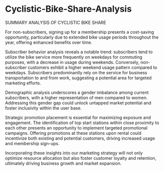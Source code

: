 # Cyclistic-Bike-Share-Analysis
SUMMARY ANALYSIS OF CYCLISTIC BIKE SHARE


For non-subscribers, signing up for a membership presents a cost-saving opportunity, particularly due to extended bike usage periods throughout the year, offering enhanced benefits over time.

Subscriber behavior analysis reveals a notable trend: subscribers tend to utilize the bike service more frequently on weekdays for commuting purposes, with a decrease in usage during weekends. Conversely, non-subscriber customers exhibit a higher weekend usage pattern compared to weekdays. Subscribers predominantly rely on the service for business transportation to and from work, suggesting a potential area for targeted marketing efforts.

Demographic analysis underscores a gender imbalance among current subscribers, with a higher representation of men compared to women. Addressing this gender gap could unlock untapped market potential and foster inclusivity within the user base.

Strategic promotion placement is essential for maximizing exposure and engagement. The identification of top start stations within close proximity to each other presents an opportunity to implement targeted promotional campaigns. Offering promotions at these stations upon rental could incentivize both existing and potential customers, driving increased usage and membership sign-ups.

Incorporating these insights into our marketing strategy will not only optimize resource allocation but also foster customer loyalty and retention, ultimately driving business growth and market expansion.

